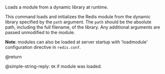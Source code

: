 Loads a module from a dynamic library at runtime.

This command loads and initializes the Redis module from the dynamic library
specified by the `path` argument. The `path` should be the absolute path,
including the full filename, of the library. Any additional arguments are passed
unmodified to the module.

**Note**: modules can also be loaded at server startup with 'loadmodule'
configuration directive in `redis.conf`.

@return

@simple-string-reply: `OK` if module was loaded.

